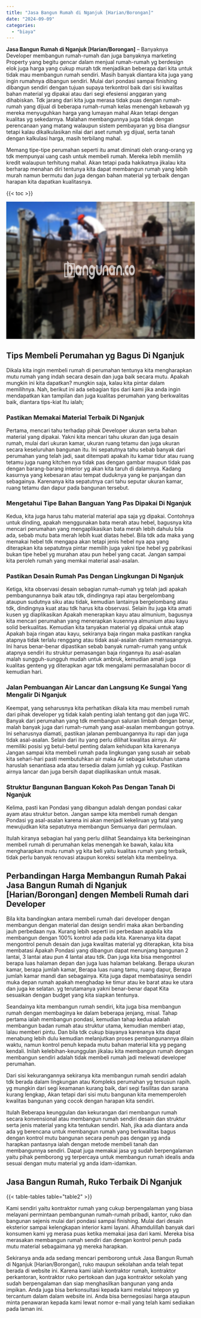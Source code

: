 ```yaml
---
title: "Jasa Bangun Rumah di Nganjuk [Harian/Borongan]"
date: "2024-09-09"
categories: 
  - "biaya"
---
```


**Jasa Bangun Rumah di Nganjuk \[Harian/Borongan\]** – Banyaknya Developer membangun rumah-rumah dan juga banyaknya marketing Property yang begitu gencar dalam menjual rumah-rumah yg berdesign elok juga harga yang cukup murah tdk menjadikan beberapa dari kita untuk tidak mau membangun rumah sendiri. Masih banyak diantara kita juga yang ingin rumahnya dibangun sendiri. Mulai dari pondasi sampai finishing dibangun sendiri dengan tujuan supaya terkontrol baik dari sisi kwalitas bahan material yg dipakai atau dari segi efesiensi anggaran yang dihabiskan. Tdk jarang dari kita juga merasa tidak puas dengan rumah-rumah yang dijual di beberapa rumah-rumah kelas menengah kebawah yg mereka menyuguhkan harga yang lumayan mahal Akan tetapi dengan kualitas yg sekedarnya. Malahan membangunnya juga tidak dengan perencanaan yang matang walaupun sistem pembayaran yg bisa diangsur tetapi kalau dikalkulasikan nilai dari aset rumah yg dijual, serta tanah dengan kalkulasi harga, masih terbilang mahal.

Memang tipe-tipe perumahan seperti itu amat diminati oleh orang-orang yg tdk mempunyai uang cash untuk membeli rumah. Mereka lebih memilih kredit walaupun terhitung mahal. Akan tetapi pada hakikatnya jikalau kita berharap menahan diri tentunya kita dapat membangun rumah yang lebih murah namun bermutu dan juga dengan bahan material yg terbaik dengan harapan kita dapatkan kualitasnya.

{{< toc >}}

![Jasa Bangun Rumah di Nganjuk [Harian/Borongan]](/images/borong-bangunan-42.png)

## Tips Membeli Perumahan yg Bagus Di Nganjuk

Dikala kita ingin membeli rumah di perumahan tentunya kita mengharapkan mutu rumah yang indah secara desain dan juga baik secara mutu. Apakah mungkin ini kita dapatkan? mungkin saja, kalau kita pintar dalam memilihnya. Nah, berikut ini ada sebagian tips dari kami jika anda ingin mendapatkan kan tampilan dan juga kualitas perumahan yang berkwalitas baik, diantara tips-kiat Itu ialah;

### Pastikan Memakai Material Terbaik Di Nganjuk

Pertama, mencari tahu terhadap pihak Developer ukuran serta bahan material yang dipakai. Yakni kita mencari tahu ukuran dan juga desain rumah, mulai dari ukuran kamar, ukuran ruang tetamu dan juga ukuran secara keseluruhan bangunan itu. Ini sepatutnya tahu sebab banyak dari perumahan yang telah jadi, saat ditempati apakah itu kamar tidur atau ruang tetamu juga ruang kitchen nya tidak pas dengan gambar maupun tidak pas dengan barang-barang interior yg akan kita taruh di dalamnya. Kadang kasurnya yang kebesaran atau tempat duduknya yang ke panjangan dan sebagainya. Karenanya kita sepatutnya cari tahu seputar ukuran kamar, ruang tetamu dan dapur pada bangunan tersebut.

### Mengetahui Tipe Bahan Banguan Yang Pas Dipakai Di Nganjuk

Kedua, kita juga harus tahu material material apa saja yg dipakai. Contohnya untuk dinding, apakah menggunakan bata merah atau hebel, bagusnya kita mencari perumahan yang mengaplikasikan bata merah lebih dahulu bila ada, sebab mutu bata merah lebih kuat diatas hebel. Bila tdk ada maka yang memakai hebel tdk mengapa akan tetapi jenis hebel nya apa yang diterapkan kita sepatutnya pintar memilih juga yakni tipe hebel yg pabrikasi bukan tipe hebel yg murahan atau pun hebel yang cacat. Jangan sampai kita peroleh rumah yang memkai material asal-asalan.

### Pastikan Desain Rumah Pas Dengan Lingkungan Di Nganjuk

Ketiga, kita observasi desain sebagian rumah-rumah yg telah jadi apakah pembangunannya baik atau tdk, dindingnya rapi atau bergelombang ataupun sudutnya siku atau tidak, kemudian lantainya bergelombang atau tdk, dindingnya kuat atau tdk harus kita observasi. Selain itu juga kita amati kusen yg diaplikasikan Apakah menerapkan kayu atau almunium, bagusnya kita mencari perumahan yang menerapkan kusennya almunium atau kayu solid berkualitas. Kemudian kita tanyakan material yg dipakai untuk atap Apakah baja ringan atau kayu, sekiranya baja ringan maka pastikan rangka atapnya tidak terlalu renggang atau tidak asal-asalan dalam memasangnya. Ini harus benar-benar dipastikan sebab banyak rumah-rumah yang untuk atapnya sendiri itu struktur pemasangan baja ringannya itu asal-asalan malah sungguh-sungguh mudah untuk ambruk, kemudian amati juga kualitas genteng yg diterapkan agar tdk mengalami permasalahan bocor di kemudian hari.

### Jalan Pembuangan Air Lancar dan Langsung Ke Sungai Yang Mengalir Di Nganjuk

Keempat, yang seharusnya kita perhatikan dikala kita mau membeli rumah dari pihak developer yg tidak kalah penting ialah tentang got dan juga WC. Banyak dari perumahan yang tdk membangun saluran limbah dengan benar, malah banyak juga dari rumah-rumah yang asal-asalan membangun gotnya. Ini seharusnya diamati, pastikan jalanan pembuangannya itu rapi dan juga tidak asal-asalan. Selain dari itu yang perlu dilihat kwalitas airnya. Air memiliki posisi yg betul-betul penting dalam kehidupan kita karenanya Jangan sampai kita membeli rumah pada lingkungan yang susah air sebab kita sehari-hari pasti membutuhkan air maka Air sebagai kebutuhan utama haruslah senantiasa ada atau tersedia dalam jumlah yg cukup. Pastikan airnya lancar dan juga bersih dapat diaplikasikan untuk masak.

### Struktur Bangunan Banguan Kokoh Pas Dengan Tanah Di Nganjuk

Kelima, pasti kan Pondasi yang dibangun adalah dengan pondasi cakar ayam atau struktur beton. Jangan sampe kita membeli rumah dengan Pondasi yg asal-asalan karena ini akan menjadi kekeliruan yg fatal yang mewujudkan kita sepatutnya membangun Semuanya dari permulaan.

Itulah kiranya sebagian hal yang perlu dilihat Seandainya kita berkeinginan membeli rumah di perumahan kelas menengah ke bawah, kalau kita mengharapkan mutu rumah yg kita beli yaitu kualitas rumah yang terbaik, tidak perlu banyak renovasi ataupun koreksi setelah kita membelinya.

## Perbandingan Harga Membangun Rumah Pakai Jasa Bangun Rumah di Nganjuk \[Harian/Borongan\] dengen Membeli Rumah dari Developer

Bila kita bandingkan antara membeli rumah dari developer dengan membangun dengan material dan design sendiri maka akan berbanding jauh perbedaan nya. Kurang lebih seperti ini perbedaan apabila kita membangun dengan 100% kontrol ada pada kita. Karenanya kita dapat mengontrol penuh desain dan juga kwalitas material yg diterapkan, kita bisa membatasi Apakah Pondasi yang dibangun dapat menunjang bangunan 2 lantai, 3 lantai atau pun 4 lantai atau tdk. Dan juga kita bisa mengontrol berapa luas halaman depan dan juga luas halaman belakang. Berapa ukuran kamar, berapa jumlah kamar, Berapa luas ruang tamu, ruang dapur, Berapa jumlah kamar mandi dan sebagainya. Kita juga dapat membatasinya sendiri muka depan rumah apakah menghadap ke timur atau ke barat atau ke utara dan juga ke selatan. yg terutamanya yakni benar-benar dapat Kita sesuaikan dengan budget yang kita siapkan tentunya.

Seandainya kita membangun rumah sendiri, kita juga bisa membangun rumah dengan membaginya ke dalam beberapa jenjang, misal. Tahap pertama ialah membangun pondasi, kemudian tahap kedua adalah membangun badan rumah atau struktur utama, kemudian memberi atap, lalau memberi pintu. Dan bila tdk cukup biayanya karenanya kita dapat menabung lebih dulu kemudian melanjutkan proses pembangunannya dilain waktu, namun kontrol penuh kepada mutu bahan material kita yg pegang kendali. Inilah kelebihan-keunggulan jikalau kita membangun rumah dengan membangun sendiri adalah tidak membeli rumah jadi melewati developer perumahan.

Dari sisi kekurangannya sekiranya kita membangun rumah sendiri adalah tdk berada dalam lingkungan atau Kompleks perumahan yg tersusun rapih. yg mungkin dari segi keamanan kurang baik, dari segi fasilitas dan sarana kurang lengkap, Akan tetapi dari sisi mutu bangunan kita mememperoleh kwalitas bangunan yang cocok dengan harapan kita sendiri.

Itulah Beberapa keunggulan dan kekurangan dari membangun rumah secara konvensional atau membangun rumah sendiri desain dan struktur serta jenis material yang kita tentukan sendiri. Nah, jika ada diantara anda ada yg berencana untuk membangun rumah yang berkwalitas bagus dengan kontrol mutu bangunan secara penuh pas dengan yg anda harapkan pantasnya ialah dengan metode membeli tanah dan membangunnya sendiri. Dapat juga memakai jasa yg sudah berpengalaman yaitu pihak pemborong yg terpercaya untuk membangun rumah idealis anda sesuai dengan mutu material yg anda idam-idamkan.

## Jasa Bangun Rumah, Ruko Terbaik Di Nganjuk

{{< table-tables table="table2" >}}

Kami sendiri yaitu kontraktor rumah yang cukup berpengalaman yang biasa melayani permintaan pembangunan rumah-rumah pribadi, kantor, ruko dan bangunan sejenis mulai dari pondasi sampai finishing. Mulai dari desain eksterior sampai kelengkapan interior kami layani. Alhamdulillah banyak dari konsumen kami yg merasa puas ketika memakai jasa dari kami. Mereka bisa merasakan membangun rumah sendiri dan dengan kontrol penuh pada mutu material sebagaimana yg mereka harapkan.

Sekiranya anda ada sedang mencari pemborong untuk Jasa Bangun Rumah di Nganjuk \[Harian/Borongan\], ruko maupun sekolahan anda telah tepat berada di website ini. Karena kami ialah kontraktor rumah, kontraktor perkantoran, kontraktor ruko pertokoan dan juga kontraktor sekolah yang sudah berpengalaman dan siap menghasilkan bangunan yang anda impikan. Anda juga bisa berkonsultasi kepada kami melalui telepon yg tercantum dalam dalam website ini. Anda bisa bernegosiasi harga ataupun minta penawaran kepada kami lewat nomor e-mail yang telah kami sediakan pada laman ini.
